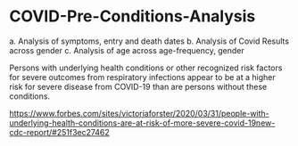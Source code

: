 # COVID-Pre-Conditions-Analysis

a. Analysis of symptoms, entry and death dates b. Analysis of Covid Results across gender c. Analysis of age across age-frequency, gender

Persons with underlying health conditions or other recognized risk factors for severe outcomes from respiratory infections appear to be at a higher risk for severe disease from COVID-19 than are persons without these conditions.

https://www.forbes.com/sites/victoriaforster/2020/03/31/people-with-underlying-health-conditions-are-at-risk-of-more-severe-covid-19new-cdc-report/#251f3ec27462
